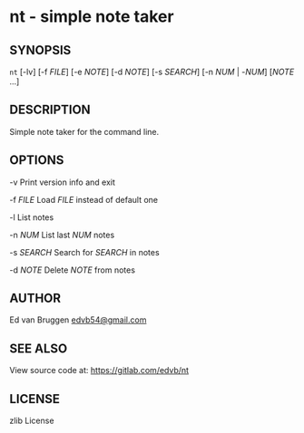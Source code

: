 # nt - simple note taker

## SYNOPSIS

`nt` [-lv] [-f *FILE*] [-e *NOTE*] [-d *NOTE*] [-s *SEARCH*] [-n *NUM* | -*NUM*] [*NOTE* ...]

## DESCRIPTION

Simple note taker for the command line.

## OPTIONS

-v
	Print version info and exit

-f *FILE*
	Load *FILE* instead of default one

-l
	List notes

-n *NUM*
	List last *NUM* notes

-s *SEARCH*
	Search for *SEARCH* in notes

-d *NOTE*
	Delete *NOTE* from notes

## AUTHOR

Ed van Bruggen <edvb54@gmail.com>

## SEE ALSO

View source code at: <https://gitlab.com/edvb/nt>

## LICENSE

zlib License
